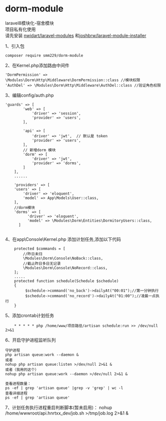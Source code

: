 # dorm-module

laravel8模块化-宿舍模块<br/>
项目私有化使用<br/>
请先安装 [nwidart/laravel-modules](https://github.com/nWidart/laravel-modules) 和[joshbrw/laravel-module-installer](https://github.com/joshbrw/laravel-module-installer)

1、引入包
```
composer require smm229/dorm-module
```
2、在Kernel.php添加路由中间件<br/>
```
'DormPermission' => \Modules\Dorm\Http\Middleware\DormPermission::class //模块权限
'AuthDel' => \Modules\Dorm\Http\Middleware\AuthDel::class //验证角色权限
```
3、编辑config/auth.php
```
'guards' => [
        'web' => [
            'driver' => 'session',
            'provider' => 'users',
        ],

        'api' => [
            'driver' => 'jwt',  // 默认是 token
            'provider' => 'users',
        ],
        // 新增dorm 模块
        'dorm' => [
            'driver' => 'jwt',
            'provider' => 'dorms',
        ]
    ],
    ......
    
    'providers' => [
    'users' => [
        'driver' => 'eloquent',
        'model' => App\Models\User::class,
    ],
    //dorm模块
    'dorms' => [
          'driver' => 'eloquent',
          'model' => \Modules\Dorm\Entities\DormitoryUsers::class,
      ]


```
4、在app\Console\Kernel.php 添加计划任务,添加以下代码<br/>
```
    protected $commands = [
        //昨日未归
        \Modules\Dorm\Console\NoBack::class,
        //截止昨日多日无记录
        \Modules\Dorm\Console\NoRecord::class,
    ];
    .....
    protected function schedule(Schedule $schedule)
    {
         $schedule->command('no_back')->dailyAt("00:01");//第一分钟执行
         $schedule->command('no_record')->dailyAt("01:00");//凌晨一点执行
    }
```
5、添加crontab计划任务<br/>
```
    * * * * * php /home/www/项目路径/artisan schedule:run >> /dev/null 2>&1
```

6、开启守护进程监听队列
```
守护进程
php artisan queue:work --daemon &
或者
nohup php artisan queue:listen >/dev/null 2>&1 &
或者（我用的这个）
nohup php artisan queue:work --daemon >/dev/null 2>&1 &

查看进程数量：
ps -ef | grep 'artisan queue' |grep -v 'grep' | wc -l
查看详细进程
ps -ef | grep 'artisan queue'
```
7、计划任务执行进程重启判断脚本(暂未启用)：
nohup /home/wwwroot/api.hnrtxx_dev/job.sh >/tmp/job.log 2>&1 &
